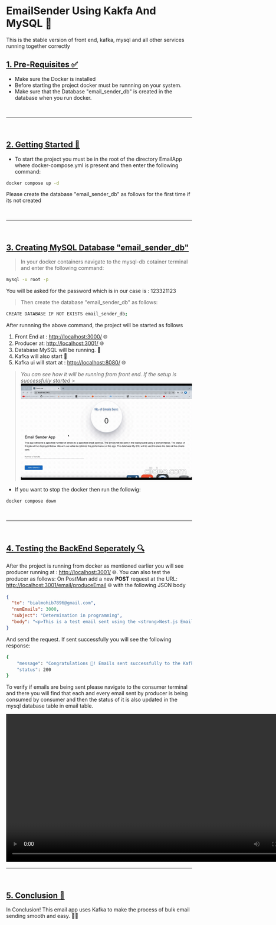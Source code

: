 # EmailSender Using Kakfa And MySQL 🚀

This is the stable version of front end, kafka, mysql and all other services running together correctly

## <u>1. Pre-Requisites ✅</u>

- Make sure the Docker is installed
- Before starting the project docker must be runnning on your system.
- Make sure that the Database "email_sender_db" is created in the database when you run docker.

<br/>
<hr/>
<br/>

## <u>2. Getting Started 🚀</u>

- To start the project you must be in the root of the directory EmailApp where docker-compose.yml is present and then enter the following command:

```bash
docker compose up -d
```

Please create the database "email_sender_db" as follows for the first time if its not created

<br/>
<hr/>
<br/>

## <u>3. Creating MySQL Database "email_sender_db"</u>

> In your docker containers navigate to the mysql-db cotainer terminal and enter the following command:

```bash
mysql -u root -p
```

You will be asked for the password which is in our case is : 123321123

> Then create the database "email_sender_db" as follows:

```bash
CREATE DATABASE IF NOT EXISTS email_sender_db;
```

After runnning the above command, the project will be started as follows

1. Front End at : [http://localhost:3000/](http://localhost:3000/) 🌐
2. Producer at: [http://localhost:3001/](http://localhost:3001/) 🌐
3. Database MySQL will be running. 💾
4. Kafka will also start 🚀
5. Kafka ui will start at : [http://localhost:8080/](http://localhost:8080/) 🌐

> <i>You can see how it will be running from front end. If the setup is successfully started</i> > <img src="./ReadmeMaterial/front_end.gif" alt="Front End Email Sender" title="Email Sender Front End Demo" />

- If you want to stop the docker then run the followig:

```bash
docker compose down
```

<br/>
<hr/>
<br/>

## <u>4. Testing the BackEnd Seperately 🔍</u>

After the project is running from docker as mentioned earlier you will see producer running at :
[http://localhost:3001/](http://localhost:3001/) 🌐. You can also test the producer as follows:
On PostMan add a new **POST** request at the URL: [http://localhost:3001/email/produceEmail](http://localhost:3001/email/produceEmail) 🌐 with the following JSON body

```json
{
  "to": "bialmohib7896@gmail.com",
  "numEmails": 3000,
  "subject": "Determination in programming",
  "body": "<p>This is a test email sent using the <strong>Nest.js Email Service.</strong></p>"
}
```

And send the request. If sent successfully you will see the following response:

```bash
{
    "message": "Congratulations 🎉! Emails sent successfully to the Kafka topic: medium.rocks",
    "status": 200
}
```

To verify if emails are being sent please navigate to the consumer terminal and there you will find that each and every email sent by producer is being consumed by consumer and then the status of it is also updated in the mysql database table in email table.

<video width="800" controls>
  <source src="./ReadmeMaterial/postmandemo.mp4" type="video/mp4">
  Your browser does not support HTML video.
</video>

<br/>
<hr/>
<br/>

## <u>5. Conclusion 🎯</u>

In Conclusion! This email app uses Kafka to make the process of bulk email sending smooth and easy. 🚀📧
